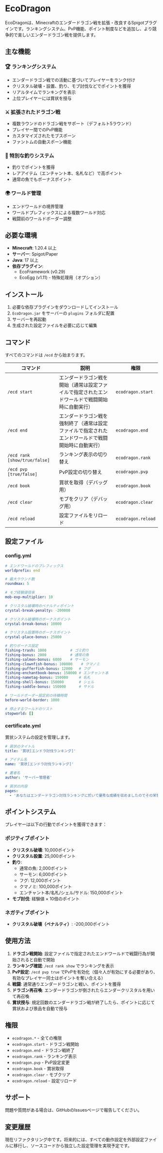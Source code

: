 # EcoDragon

EcoDragonは、Minecraftのエンダードラゴン戦を拡張・改良するSpigotプラグインです。ランキングシステム、PvP機能、ポイント制度などを追加し、より競争的で楽しいエンダードラゴン戦を提供します。

## 主な機能

### 🏆 ランキングシステム
- エンダードラゴン戦での活動に基づいてプレイヤーをランク付け
- クリスタル破壊・設置、釣り、モブ討伐などでポイントを獲得
- リアルタイムでランキングを表示
- 上位プレイヤーには賞状を授与

### ⚔️ 拡張されたドラゴン戦
- 複数ラウンドのドラゴン戦をサポート（デフォルト5ラウンド）
- プレイヤー間でのPvP機能
- カスタマイズされたモブスポーン
- ファントムの自動スポーン機能

### 🎣 特別な釣りシステム
- 釣りでポイントを獲得
- レアアイテム（エンチャント本、名札など）で高ポイント
- 通常の魚でもボーナスポイント

### 🌍 ワールド管理
- エンドワールドの境界管理
- ワールドプレフィックスによる複数ワールド対応
- 戦闘前のワールドボーダー調整

## 必要な環境

- **Minecraft**: 1.20.4 以上
- **サーバー**: Spigot/Paper
- **Java**: 17 以上
- **依存プラグイン**: 
  - EcoFramework (v0.29)
  - EcoEgg (v1.11) - 特殊処理用（オプション）

## インストール

1. 必要な依存プラグインをダウンロードしてインストール
2. `EcoDragon.jar` をサーバーの `plugins` フォルダに配置
3. サーバーを再起動
4. 生成された設定ファイルを必要に応じて編集

## コマンド

すべてのコマンドは `/ecd` から始まります。

| コマンド | 説明 | 権限 |
|----------|------|------|
| `/ecd start` | エンダードラゴン戦を開始（通常は設定ファイルで指定されたエンドワールドで戦闘開始時に自動実行） | `ecodragon.start` |
| `/ecd end` | エンダードラゴン戦を強制終了（通常は設定ファイルで指定されたエンドワールドで戦闘開始時に自動実行） | `ecodragon.end` |
| `/ecd rank [show/true/false]` | ランキング表示の切り替え | `ecodragon.rank` |
| `/ecd pvp [true/false]` | PvP設定の切り替え | `ecodragon.pvp` |
| `/ecd book` | 賞状を取得（デバッグ用） | `ecodragon.book` |
| `/ecd clear` | モブをクリア（デバッグ用） | `ecodragon.clear` |
| `/ecd reload` | 設定ファイルをリロード | `ecodragon.reload` |

## 設定ファイル

### config.yml

```yaml
# エンドワールドのプレフィックス
worldprefix: end

# 最大ラウンド数
roundmax: 5

# モブ経験値倍率
mob-exp-multiplier: 10

# クリスタル破壊時のペナルティポイント
crystal-break-penalty: -200000

# クリスタル破壊時のボーナスポイント
crystal-break-bonus: 10000

# クリスタル設置時のボーナスポイント
crystal-place-bonus: 25000

# 釣りボーナス設定
fishing-trash: 1000           # ゴミ釣り
fishing-bonus: 2000           # 通常の魚
fishing-salmon-bonus: 6000    # サーモン
fishing-clownfish-bonus: 100000    # クマノミ
fishing-pufferfish-bonus: 12000   # フグ
fishing-enchantbook-bonus: 150000 # エンチャント本
fishing-nametag-bonus: 150000     # 名札
fishing-shell-bonus: 150000       # シェル
fishing-saddle-bonus: 150000      # サドル

# ワールドボーダー設定前の待機時間
before-world-border: 1000

# 停止するワールドのリスト
stopworld: []
```

### certificate.yml

賞状システムの設定を管理します。

```yaml
# 賞状のタイトル
title: '賞状[エンドラ討伐ランキング]'

# アイテム名
name: '賞状[エンドラ討伐ランキング]'

# 著者名
author: 'サーバー管理者'

# 賞状の内容
pages:
  - 'あなたはエンダードラゴン討伐ランキングに於いて優秀な成績を収めましたのでその栄誉を称えこれを表彰いたします'
```

## ポイントシステム

プレイヤーは以下の行動でポイントを獲得できます：

### ポジティブポイント
- **クリスタル破壊**: 10,000ポイント
- **クリスタル設置**: 25,000ポイント
- **釣り**:
  - 通常の魚: 2,000ポイント
  - サーモン: 6,000ポイント
  - フグ: 12,000ポイント
  - クマノミ: 100,000ポイント
  - エンチャント本/名札/シェル/サドル: 150,000ポイント
- **モブ討伐**: 経験値 × 10倍のポイント

### ネガティブポイント
- **クリスタル破壊（ペナルティ）**: -200,000ポイント

## 使用方法

1. **ドラゴン戦開始**: 設定ファイルで指定されたエンドワールドで戦闘行為が開始されると自動で開始
2. **ランキング確認**: `/ecd rank show` でランキングを表示
3. **PvP設定**: `/ecd pvp true` でPvPを有効化（個々人が有効にする必要があり、有効なプレイヤー同士はポイントを奪い合える）
4. **戦闘**: 通常通りエンダードラゴンと戦い、ポイントを獲得
5. **ドラゴン再召喚**: エンダードラゴンが倒されたらエンダークリスタルを用いて再召喚
6. **賞状授与**: 規定回数のエンダードラゴン戦が終了したら、ポイントに応じて賞状および景品を自動で授与

## 権限

- `ecodragon.*` - 全ての権限
- `ecodragon.start` - ドラゴン戦開始
- `ecodragon.end` - ドラゴン戦終了
- `ecodragon.rank` - ランキング表示
- `ecodragon.pvp` - PvP設定変更
- `ecodragon.book` - 賞状取得
- `ecodragon.clear` - モブクリア
- `ecodragon.reload` - 設定リロード

## サポート

問題や質問がある場合は、GitHubのIssuesページで報告してください。

## 変更履歴

現在リファクタリング中です。将来的には、すべての動作設定を外部設定ファイルに移行し、ソースコードから独立した設定管理を実現予定です。